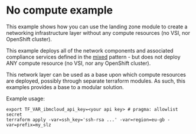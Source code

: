 # No compute example

This example shows how you can use the landing zone module to create a networking infrastructure layer without any compute resources (no VSI, nor OpenShift cluster).

This example deploys all of the network components and associated compliance services defined in the [mixed](https://github.com/terraform-ibm-modules/terraform-ibm-landing-zone/tree/main/patterns/mixed) pattern - but does not deploy ANY compute resource (no VSI, nor any OpenShift cluster).

This network layer can be used as a base upon which compute resources are deployed, possibly through separate terraform modules. As such, this examples provides a base to a modular solution.

Example usage:
```
export TF_VAR_ibmcloud_api_key=<your api key> # pragma: allowlist secret
terraform apply -var=ssh_key='ssh-rsa ...' -var=region=eu-gb -var=prefix=my_slz
```
